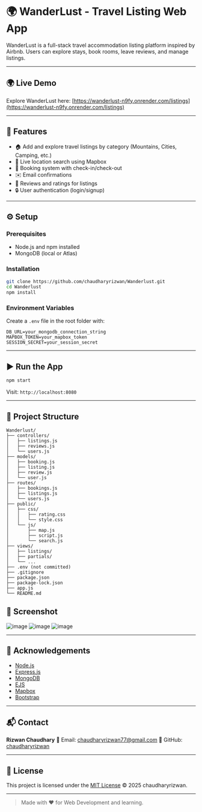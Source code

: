 # 🌍 WanderLust - Travel Listing Web App

WanderLust is a full-stack travel accommodation listing platform inspired by Airbnb. 
Users can explore stays, book rooms, leave reviews, and manage listings.

---

## 🌍 Live Demo

Explore WanderLust here: [https://wanderlust-n9fy.onrender.com/listings](https://wanderlust-n9fy.onrender.com/listings)

---

## 🚀 Features

* 🏠 Add and explore travel listings by category (Mountains, Cities, Camping, etc.)
* 📍 Live location search using Mapbox
* 📅 Booking system with check-in/check-out
* ✉️ Email confirmations
* 💬 Reviews and ratings for listings
* 🔒 User authentication (login/signup)

---

## ⚙️ Setup

### Prerequisites

* Node.js and npm installed
* MongoDB (local or Atlas)

### Installation

```bash
git clone https://github.com/chaudharyrizwan/Wanderlust.git
cd Wanderlust
npm install
```

### Environment Variables

Create a `.env` file in the root folder with:

```env
DB_URL=your_mongodb_connection_string
MAPBOX_TOKEN=your_mapbox_token
SESSION_SECRET=your_session_secret
```

---

## ▶️ Run the App

```bash
npm start
```

Visit: `http://localhost:8080`

---

## 📂 Project Structure

```
Wanderlust/
├── controllers/
│   ├── listings.js
│   ├── reviews.js
│   └── users.js
├── models/
│   ├── booking.js
│   ├── listing.js
│   ├── review.js
│   └── user.js
├── routes/
│   ├── bookings.js
│   ├── listings.js
│   └── users.js
├── public/
│   ├── css/
│   │   ├── rating.css
│   │   └── style.css
│   └── js/
│       ├── map.js
│       ├── script.js
│       └── search.js
├── views/
│   ├── listings/
│   ├── partials/
│   └── ...
├── .env (not committed)
├── .gitignore
├── package.json
├── package-lock.json
├── app.js
└── README.md
```
## 📸 Screenshot
![image](https://github.com/user-attachments/assets/cf9a04b2-5e67-4e1e-bff2-826c969f4d6f)
![image](https://github.com/user-attachments/assets/b9e2fa6f-c08a-4d04-ac99-6d7dbf97973b)
![image](https://github.com/user-attachments/assets/1cb76d94-a954-43df-a2cd-9de769886adb)



---

## 🙌 Acknowledgements

* [Node.js](https://nodejs.org/)
* [Express.js](https://expressjs.com/)
* [MongoDB](https://www.mongodb.com/)
* [EJS](https://ejs.co/)
* [Mapbox](https://www.mapbox.com/)
* [Bootstrap](https://getbootstrap.com/)

---

## 📬 Contact

**Rizwan Chaudhary**
📧 Email: [chaudharyrizwan77@gmail.com](mailto:chaudharyrizwan77@gmail.com)
🔗 GitHub: [chaudharyrizwan](https://github.com/chaudharyrizwan)

---
## 📄 License

This project is licensed under the [MIT License](LICENSE) © 2025 chaudharyrizwan.

---

> Made with ❤️ for Web Development and learning.
